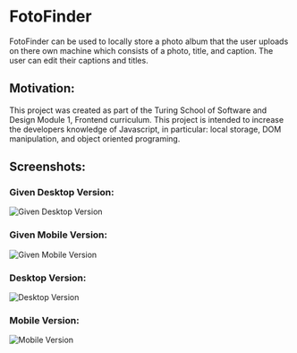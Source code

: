 # FotoFinder
FotoFinder can be used to locally store a photo album that the user uploads on there own machine which consists of a photo, title, and caption. The user can edit their captions and titles.

## Motivation:
This project was created as part of the Turing School of Software and Design Module 1, Frontend curriculum. This project is intended to increase the developers knowledge of Javascript, in particular: local storage, DOM manipulation, and object oriented programing.

## Screenshots:

### Given Desktop Version: 

![Given Desktop Version](https://i.imgur.com/8C71bxT.png)

### Given Mobile Version: 

![Given Mobile Version](https://i.imgur.com/3TEEBId.png)


### Desktop Version:

![Desktop Version](https://i.imgur.com/XVuVdj6.jpg)


### Mobile Version:

![Mobile Version](https://i.imgur.com/aVKveKn.png)
